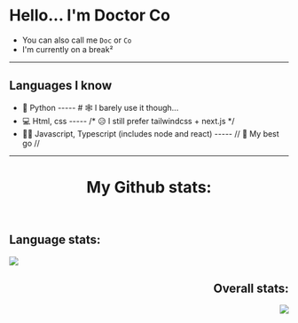 # Hello... I'm Doctor Co
-  You can also call me ` Doc ` or ` Co `
-  I'm currently on a break²
---

## Languages I know
- 🐍 Python   -----         <span color="green">  # 🕸 I barely use it though...</span>
- 💻 Html, css   -----    <span color="cyan">  /* 😥 I still prefer tailwindcss + next.js */</span>
- 👨‍💻 Javascript, Typescript (includes node and react)   -----   <span color="pink">  // 🥳 My best go //</span>
---
<h1 align="center"> My Github stats: </h1>
<br/>

<h2 align="left"> Language stats: </h1>
<p align="left"><img src='https://github-readme-stats.vercel.app/api/top-langs/?username=DoctorCo&show_icons=true&theme=radical&locale=en'></img></p>
<h2 align="right"<h2> Overall stats: </h2>
<p align="right"><img src='https://github-readme-stats.vercel.app/api?username=DoctorCo&show_icons=true&theme=radical'></img></p>
